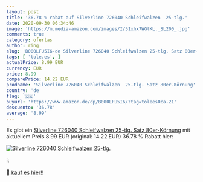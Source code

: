 ```yaml
---
layout: post
title: '36.78 % rabat auf Silverline 726040 Schleifwalzen  25-tlg.'
date: 2020-09-30 06:34:46
image: 'https://m.media-amazon.com/images/I/51xhx7WGlKL._SL200_.jpg'
comments: true
category: ofertas
author: ring
slug: 'B000LFU5I6-de Silverline 726040 Schleifwalzen 25-tlg. Satz 80er-Körnung'
tags: [ 'tole.es', ]
actualPrice: 8.99 EUR
currency: EUR
price: 8.99
comparePrice: 14.22 EUR
prodname: 'Silverline 726040 Schleifwalzen  25-tlg. Satz 80er-Körnung'
country: 'de'
flag: '🇩🇪'
buyurl: 'https://www.amazon.de/dp/B000LFU5I6/?tag=tolees0ca-21'
descuento: '36.78'
average: '8.99'
---
```


Es gibt ein [Silverline 726040 Schleifwalzen  25-tlg. Satz 80er-Körnung](https://www.amazon.de/dp/B000LFU5I6/?tag=tolees0ca-21) mit aktuellem Preis 8.99 EUR (original: 14.22 EUR) 36.78 % Rabatt hier:

[![Silverline 726040 Schleifwalzen  25-tlg.](https://m.media-amazon.com/images/I/51xhx7WGlKL._SL200_.jpg)](https://www.amazon.de/dp/B000LFU5I6/?tag=tolees0ca-21)

ℹ️:


[🛒 kauf es hier!!](https://www.amazon.de/dp/B000LFU5I6/?tag=tolees0ca-21)
